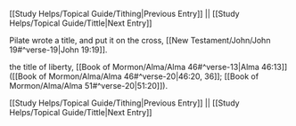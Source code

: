 [[Study Helps/Topical Guide/Tithing|Previous Entry]]  ||  [[Study Helps/Topical Guide/Tittle|Next Entry]]

 Pilate wrote a title, and put it on the cross, [[New Testament/John/John 19#^verse-19|John 19:19]].

 the title of liberty, [[Book of Mormon/Alma/Alma 46#^verse-13|Alma 46:13]] ([[Book of Mormon/Alma/Alma 46#^verse-20|46:20, 36]]; [[Book of Mormon/Alma/Alma 51#^verse-20|51:20]]).

[[Study Helps/Topical Guide/Tithing|Previous Entry]]  ||  [[Study Helps/Topical Guide/Tittle|Next Entry]]